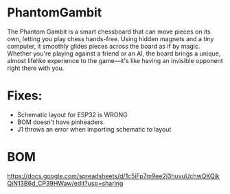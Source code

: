 # PhantomGambit
The Phantom Gambit is a smart chessboard that can move pieces on its own, letting you play chess hands-free. Using hidden magnets and a tiny computer, it smoothly glides pieces across the board as if by magic. Whether you're playing against a friend or an AI, the board brings a unique, almost lifelike experience to the game—it's like having an invisible opponent right there with you.

# Fixes:
- Schematic layout for ESP32 is WRONG
- BOM doesn't have pinheaders.
- J1 throws an error when importing schematic to layout

# BOM
https://docs.google.com/spreadsheets/d/1c5iFp7m9ee2j3huvuUchwQKQikQjN13B6d_CP39HWaw/edit?usp=sharing
